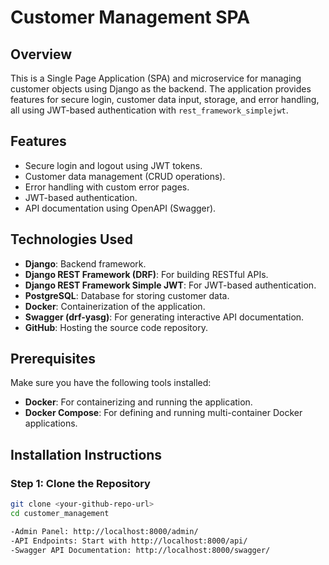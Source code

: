 # Customer Management SPA

## Overview
This is a Single Page Application (SPA) and microservice for managing customer objects using Django as the backend. The application provides features for secure login, customer data input, storage, and error handling, all using JWT-based authentication with `rest_framework_simplejwt`.

## Features
- Secure login and logout using JWT tokens.
- Customer data management (CRUD operations).
- Error handling with custom error pages.
- JWT-based authentication.
- API documentation using OpenAPI (Swagger).

## Technologies Used
- **Django**: Backend framework.
- **Django REST Framework (DRF)**: For building RESTful APIs.
- **Django REST Framework Simple JWT**: For JWT-based authentication.
- **PostgreSQL**: Database for storing customer data.
- **Docker**: Containerization of the application.
- **Swagger (drf-yasg)**: For generating interactive API documentation.
- **GitHub**: Hosting the source code repository.

## Prerequisites

Make sure you have the following tools installed:
- **Docker**: For containerizing and running the application.
- **Docker Compose**: For defining and running multi-container Docker applications.

## Installation Instructions

### Step 1: Clone the Repository

```bash
git clone <your-github-repo-url>
cd customer_management

-Admin Panel: http://localhost:8000/admin/
-API Endpoints: Start with http://localhost:8000/api/
-Swagger API Documentation: http://localhost:8000/swagger/